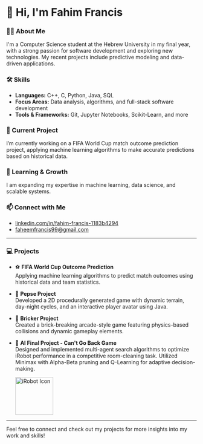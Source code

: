 # 👋 Hi, I'm Fahim Francis

### 👨‍💻 About Me
I'm a Computer Science student at the Hebrew University in my final year, with a strong passion for software development and exploring new technologies. My recent projects include predictive modeling and data-driven applications.

### 🛠️ Skills
- **Languages:** C++, C, Python, Java, SQL
- **Focus Areas:** Data analysis, algorithms, and full-stack software development
- **Tools & Frameworks:** Git, Jupyter Notebooks, Scikit-Learn, and more

### 📌 Current Project
I’m currently working on a FIFA World Cup match outcome prediction project, applying machine learning algorithms to make accurate predictions based on historical data.

### 🌱 Learning & Growth
I am expanding my expertise in machine learning, data science, and scalable systems.

### 📫 Connect with Me
- [linkedin.com/in/fahim-francis-1183b4294](https://www.linkedin.com/in/fahim-francis-1183b4294/)
- faheemfrancis99@gmail.com

---

### 💻 Projects

- ⚽ **FIFA World Cup Outcome Prediction**  
  Applying machine learning algorithms to predict match outcomes using historical data and team statistics.

- 🌲 **Pepse Project**  
  Developed a 2D procedurally generated game with dynamic terrain, day-night cycles, and an interactive player avatar using Java.

- 🧱 **Bricker Project**  
  Created a brick-breaking arcade-style game featuring physics-based collisions and dynamic gameplay elements.

- 🤖 **AI Final Project - Can't Go Back Game**  
  Designed and implemented multi-agent search algorithms to optimize iRobot performance in a competitive room-cleaning task. Utilized Minimax with Alpha-Beta pruning and Q-Learning for adaptive decision-making.  
  <div align="left">
    <img src="https://github.com/user-attachments/assets/irobot-icon.png" alt="iRobot Icon" width="100px">
  </div>

---

Feel free to connect and check out my projects for more insights into my work and skills!
